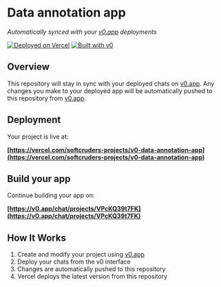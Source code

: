 # Data annotation app

*Automatically synced with your [v0.app](https://v0.app) deployments*

[![Deployed on Vercel](https://img.shields.io/badge/Deployed%20on-Vercel-black?style=for-the-badge&logo=vercel)](https://vercel.com/softcruders-projects/v0-data-annotation-app)
[![Built with v0](https://img.shields.io/badge/Built%20with-v0.app-black?style=for-the-badge)](https://v0.app/chat/projects/VPcKQ39t7FK)

## Overview

This repository will stay in sync with your deployed chats on [v0.app](https://v0.app).
Any changes you make to your deployed app will be automatically pushed to this repository from [v0.app](https://v0.app).

## Deployment

Your project is live at:

**[https://vercel.com/softcruders-projects/v0-data-annotation-app](https://vercel.com/softcruders-projects/v0-data-annotation-app)**

## Build your app

Continue building your app on:

**[https://v0.app/chat/projects/VPcKQ39t7FK](https://v0.app/chat/projects/VPcKQ39t7FK)**

## How It Works

1. Create and modify your project using [v0.app](https://v0.app)
2. Deploy your chats from the v0 interface
3. Changes are automatically pushed to this repository
4. Vercel deploys the latest version from this repository